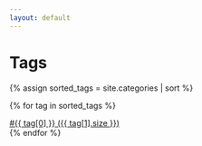 ```yaml
---
layout: default
---
```


<h1>Tags</h1>

{% assign sorted_tags = site.categories | sort %}

{% for tag in sorted_tags %}
  <div><a href='/tags/{{ tag[0] }}'>#{{ tag[0] }} ({{ tag[1].size }})</a></div>
{% endfor %}
